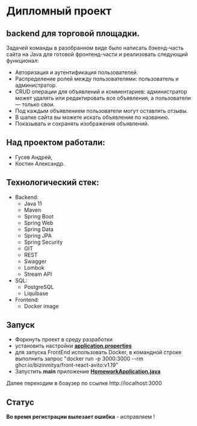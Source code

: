 # Дипломный проект
## backend для торговой площадки.

Задачей команды в разобранном виде было написать бэкенд-часть сайта на Java для готовой фронтенд-части и реализовать следующий функционал:

- Авторизация и аутентификация пользователей.
- Распределение ролей между пользователями: пользователь и администратор.
- CRUD операции для объявлений и комментариев: администратор может удалять или редактировать все объявления, а пользователи — только свои.
- Под каждым объявлением пользователи могут оставлять отзывы.
- В шапке сайта вы можете искать объявления по названию.
- Показывать и сохранять изображения объявлений.


## Над проектом работали:
- Гусев Андрей,
- Костин Александр.

## Технологический стек:

* Backend:
    - Java 11
    - Maven
    - Spring Boot
    - Spring Web
    - Spring Data
    - Spring JPA
    - Spring Security
    - GIT
    - REST
    - Swagger
    - Lombok
    - Stream API
* SQL:
    - PostgreSQL
    - Liquibase
* Frontend:
    - Docker image

## Запуск
- Форкнуть проект в среду разработки
- установить настройки **[application.properties](src/main/resources/application.properties)**
- для запуска FrontEnd использовать Docker, в командной строке выполнить запрос  "docker run -p 3000:3000 --rm ghcr.io/bizinmitya/front-react-avito:v1.19"
- Запустить **main** приложение **[HomeworkApplication.java](src/main/java/ru/skypro/homework/HomeworkApplication.java)**

Далее переходим в боаузер по ссылке http://localhost:3000

## Статус
**Во время регистрации вылезает ошибка** - исправляем !